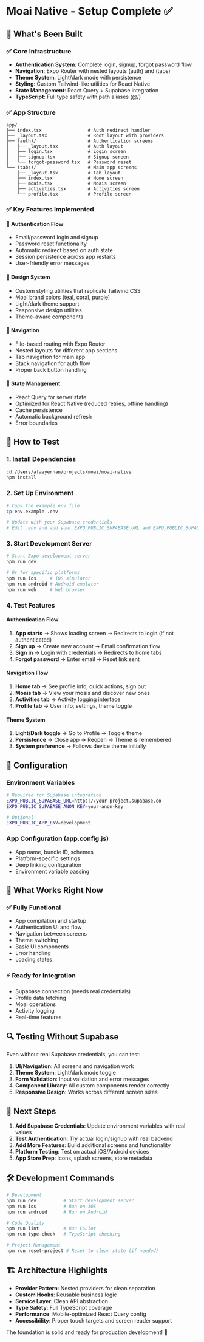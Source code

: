 # Moai Native - Setup Complete ✅

## 🎉 What's Been Built

### ✅ Core Infrastructure
- **Authentication System**: Complete login, signup, forgot password flow
- **Navigation**: Expo Router with nested layouts (auth) and (tabs)
- **Theme System**: Light/dark mode with persistence
- **Styling**: Custom Tailwind-like utilities for React Native
- **State Management**: React Query + Supabase integration
- **TypeScript**: Full type safety with path aliases (@/)

### ✅ App Structure
```
app/
├── index.tsx                 # Auth redirect handler
├── _layout.tsx               # Root layout with providers
├── (auth)/                   # Authentication screens
│   ├── _layout.tsx           # Auth layout
│   ├── login.tsx             # Login screen
│   ├── signup.tsx            # Signup screen
│   └── forgot-password.tsx   # Password reset
└── (tabs)/                   # Main app screens
    ├── _layout.tsx           # Tab layout
    ├── index.tsx             # Home screen
    ├── moais.tsx             # Moais screen
    ├── activities.tsx        # Activities screen
    └── profile.tsx           # Profile screen
```

### ✅ Key Features Implemented

#### 🔐 Authentication Flow
- Email/password login and signup
- Password reset functionality
- Automatic redirect based on auth state
- Session persistence across app restarts
- User-friendly error messages

#### 🎨 Design System
- Custom styling utilities that replicate Tailwind CSS
- Moai brand colors (teal, coral, purple)
- Light/dark theme support
- Responsive design utilities
- Theme-aware components

#### 📱 Navigation
- File-based routing with Expo Router
- Nested layouts for different app sections
- Tab navigation for main app
- Stack navigation for auth flow
- Proper back button handling

#### 🔄 State Management
- React Query for server state
- Optimized for React Native (reduced retries, offline handling)
- Cache persistence
- Automatic background refresh
- Error boundaries

## 🚀 How to Test

### 1. Install Dependencies
```bash
cd /Users/afaayerhan/projects/moai/moai-native
npm install
```

### 2. Set Up Environment
```bash
# Copy the example env file
cp env.example .env

# Update with your Supabase credentials
# Edit .env and add your EXPO_PUBLIC_SUPABASE_URL and EXPO_PUBLIC_SUPABASE_ANON_KEY
```

### 3. Start Development Server
```bash
# Start Expo development server
npm run dev

# Or for specific platforms
npm run ios     # iOS simulator
npm run android # Android emulator
npm run web     # Web browser
```

### 4. Test Features

#### Authentication Flow
1. **App starts** → Shows loading screen → Redirects to login (if not authenticated)
2. **Sign up** → Create new account → Email confirmation flow
3. **Sign in** → Login with credentials → Redirects to home tabs
4. **Forgot password** → Enter email → Reset link sent

#### Navigation Flow
1. **Home tab** → See profile info, quick actions, sign out
2. **Moais tab** → View your moais and discover new ones
3. **Activities tab** → Activity logging interface
4. **Profile tab** → User info, settings, theme toggle

#### Theme System
1. **Light/Dark toggle** → Go to Profile → Toggle theme
2. **Persistence** → Close app → Reopen → Theme is remembered
3. **System preference** → Follows device theme initially

## 🔧 Configuration

### Environment Variables
```bash
# Required for Supabase integration
EXPO_PUBLIC_SUPABASE_URL=https://your-project.supabase.co
EXPO_PUBLIC_SUPABASE_ANON_KEY=your-anon-key

# Optional
EXPO_PUBLIC_APP_ENV=development
```

### App Configuration (app.config.js)
- App name, bundle ID, schemes
- Platform-specific settings
- Deep linking configuration
- Environment variable passing

## 🎯 What Works Right Now

### ✅ Fully Functional
- App compilation and startup
- Authentication UI and flow
- Navigation between screens
- Theme switching
- Basic UI components
- Error handling
- Loading states

### ⚡ Ready for Integration
- Supabase connection (needs real credentials)
- Profile data fetching
- Moai operations
- Activity logging
- Real-time features

## 🔍 Testing Without Supabase

Even without real Supabase credentials, you can test:

1. **UI/Navigation**: All screens and navigation work
2. **Theme System**: Light/dark mode toggle
3. **Form Validation**: Input validation and error messages
4. **Component Library**: All custom components render correctly
5. **Responsive Design**: Works across different screen sizes

## 📝 Next Steps

1. **Add Supabase Credentials**: Update environment variables with real values
2. **Test Authentication**: Try actual login/signup with real backend
3. **Add More Features**: Build additional screens and functionality
4. **Platform Testing**: Test on actual iOS/Android devices
5. **App Store Prep**: Icons, splash screens, store metadata

## 🛠️ Development Commands

```bash
# Development
npm run dev          # Start development server
npm run ios          # Run on iOS
npm run android      # Run on Android

# Code Quality
npm run lint         # Run ESLint
npm run type-check   # TypeScript checking

# Project Management
npm run reset-project # Reset to clean state (if needed)
```

## 🏗️ Architecture Highlights

- **Provider Pattern**: Nested providers for clean separation
- **Custom Hooks**: Reusable business logic
- **Service Layer**: Clean API abstraction
- **Type Safety**: Full TypeScript coverage
- **Performance**: Mobile-optimized React Query config
- **Accessibility**: Proper touch targets and screen reader support

The foundation is solid and ready for production development! 🎉